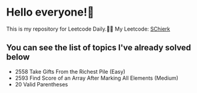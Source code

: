 # Hello everyone!👋
This is my repository for Leetcode Daily.💪💪
My Leetcode: [SChierk](https://leetcode.com/u/SChierk/)

## You can see the list of topics I've already solved below
- 2558 Take Gifts From the Richest Pile (Easy)
- 2593 Find Score of an Array After Marking All Elements (Medium)
- 20 Valid Parentheses